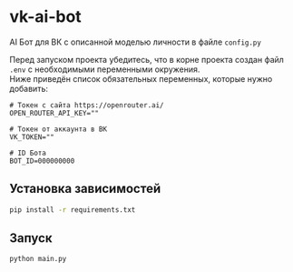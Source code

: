 # vk-ai-bot

AI Бот для ВК с описанной моделью личности в файле `config.py`

Перед запуском проекта убедитесь, что в корне проекта создан файл `.env` с необходимыми переменными окружения.  
Ниже приведён список обязательных переменных, которые нужно добавить:

```
# Токен с сайта https://openrouter.ai/
OPEN_ROUTER_API_KEY=""

# Токен от аккаунта в ВК
VK_TOKEN=""

# ID Бота
BOT_ID=000000000
```

## Установка зависимостей

```bash
pip install -r requirements.txt
```

## Запуск

```bash
python main.py
```
